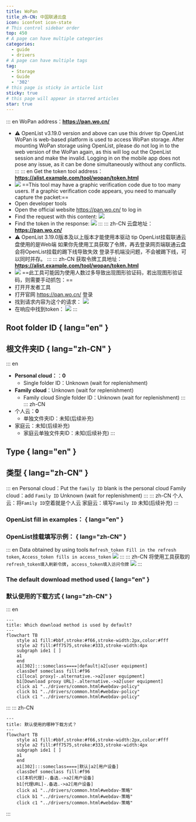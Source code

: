 ```yaml
---
title: WoPan
title_zh-CN: 中国联通云盘
icon: iconfont icon-state
# This control sidebar order
top: 450
# A page can have multiple categories
categories:
  - guide
  - drivers
# A page can have multiple tags
tag:
  - Storage
  - Guide
  - '302'
# this page is sticky in article list
sticky: true
# this page will appear in starred articles
star: true
---
```


::: en
WoPan address：**https://pan.wo.cn/**

- :warning: OpenList v3.19.0 version and above can use this driver
  tip
  OpenList WoPan is web-based platform is used to access WoPan storage.
  After mounting WoPan storage using OpenList, please do not log in to the web version of the WoPan again, as this will log out the OpenList session and make the invalid.
  Logging in on the mobile app does not pose any issue, as it can be done simultaneously without any conflicts.
  :::
  ::: en
  Get the token tool address：**https://alist.example.com/tool/wopan/token.html**
- ![](/img/drivers/wopan/wopan-tool.png)
  ==This tool may have a graphic verification code due to too many users. If a graphic verification code appears, you need to manually capture the packet:==
- Open developer tools
- Open the official website https://pan.wo.cn/ to log in
- Find the request with this content:
  ![](/img/drivers/wopan/wopan-req.png)
- Find the token in the response:
  ![](/img/drivers/wopan/wopan-resp.png)
  :::
  ::: zh-CN
  云盘地址：**https://pan.wo.cn/**
- :warning: OpenList 3.19.0版本及以上版本才能使用本驱动
  tip
  OpenList挂载联通云盘使用的是Web端
  如果你先使用工具获取了令牌，再去登录网页端联通云盘会将OpenList挂载的踢下线导致失效
  登录手机端没问题，不会被踢下线，可以同时并存。
  :::
  ::: zh-CN
  获取令牌工具地址：**https://alist.example.com/tool/wopan/token.html**
- ![](/img/drivers/wopan/wopan-tool.png)
  ==此工具可能因为使用人数过多导致出现图形验证码，若出现图形验证码，则需要手动抓包：==
- 打开开发者工具
- 打开官网 https://pan.wo.cn/ 登录
- 找到请求内容为这个的请求：
  ![](/img/drivers/wopan/wopan-req.png)
- 在响应中找到token：
  ![](/img/drivers/wopan/wopan-resp.png)
  :::

## **Root folder ID** { lang="en" }

## **根文件夹ID** { lang="zh-CN" }

::: en

- **Personal cloud：**：**0**
  - Single folder ID：Unknown (wait for replenishment)
- **Family cloud**：Unknown (wait for replenishment)
  - Family cloud Single folder ID：Unknown (wait for replenishment)
    :::
    ::: zh-CN
- 个人云：**0**
  - 单独文件夹ID：未知(后续补充)
- 家庭云：未知(后续补充)
  - 家庭云单独文件夹ID：未知(后续补充)
    :::

## Type { lang="en" }

## **类型** { lang="zh-CN" }

::: en
Personal cloud：Put the `family ID` blank is the personal cloud
Family cloud：add `Family ID` Unknown (wait for replenishment)
:::
::: zh-CN
个人云：将`Family ID`空着就是个人云
家庭云：填写`Family ID` 未知(后续补充)
:::

### **OpenList fill in examples：** { lang="en" }

### **OpenList挂载填写示例：** { lang="zh-CN" }

::: en
Data obtained by using tools `Refresh_token Fill in the refresh token`, `Access_token fills in access_token`
![](/img/drivers/wopan/add-wopan.png)
:::
::: zh-CN
将使用工具获取的 `refresh_token填入刷新令牌`，`access_token填入访问令牌`
![](/img/drivers/wopan/add-wopan.png)
:::

### **The default download method used** { lang="en" }

### **默认使用的下载方式** { lang="zh-CN" }

::: en

```mermaid
---
title: Which download method is used by default?
---
flowchart TB
    style a1 fill:#bbf,stroke:#f66,stroke-width:2px,color:#fff
    style a2 fill:#ff7575,stroke:#333,stroke-width:4px
    subgraph ide1 [ ]
    a1
    end
    a1[302]:::someclass====|default|a2[user equipment]
    classDef someclass fill:#f96
    c1[local proxy]-.alternative.->a2[user equipment]
    b1[Download proxy URL]-.alternative.->a2[user equipment]
    click a1 "../drivers/common.html#webdav-policy"
    click b1 "../drivers/common.html#webdav-policy"
    click c1 "../drivers/common.html#webdav-policy"
```

:::
::: zh-CN

```mermaid
---
title: 默认使用的哪种下载方式？
---
flowchart TB
    style a1 fill:#bbf,stroke:#f66,stroke-width:2px,color:#fff
    style a2 fill:#ff7575,stroke:#333,stroke-width:4px
    subgraph ide1 [ ]
    a1
    end
    a1[302]:::someclass====|默认|a2[用户设备]
    classDef someclass fill:#f96
    c1[本机代理]-.备选.->a2[用户设备]
    b1[代理URL]-.备选.->a2[用户设备]
    click a1 "../drivers/common.html#webdav-策略"
    click b1 "../drivers/common.html#webdav-策略"
    click c1 "../drivers/common.html#webdav-策略"
```

:::
